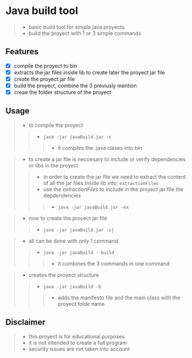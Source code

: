 # Java build tool
>- basic build tool for simple java proyects
>- build the proyect with 1 or 3 simple commands

## Features 
- [x] compile the proyect to bin
- [x] extracts the jar files inside lib to create later the proyect jar file
- [x] create the proyect jar file
- [x] build the proyect, combine the 3 previusly mention
- [x] creae the folder structure of the proyect

## Usage
>- to compile the proyect
>>- `java -jar javaBuild.jar -c`
>>>- it compiles the .java clases into bin

>- to create a jar file is neccesary to include or verify dependencies or libs in the proyect
>>- in order to create the jar file we need to extract the content of all the jar files inside lib into: `extractionFiles`
>>- use the *extractionFiles* to include in the proyect jar file the depdendencies
>>>- `java -jar javaBuild.jar -ex`

>- now to create the proyect jar file
>>- `java -jar javaBuild.jar -cj`

>- all can be done with only 1 command
>>- `java -jar javaBuild --build`
>>>- it combines the 3 commands in one command

>- creates the proyect structure
>>- `java -jar javaBuild -b`
>>>- adds the manifesto file and the main class with the proyect folde name


## Disclaimer
>- this proyect is for educational purposes
>- it is not intended to create a full program
>- security issues are not taken into account
